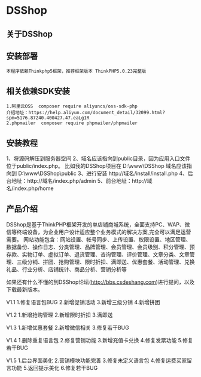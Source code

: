 # DSShop
## 关于DSShop

## 安装部署
	本程序依赖Thinkphp5框架，推荐框架版本 ThinkPHP5.0.23完整版
	
## 相关依赖SDK安装
	1.阿里云OSS  composer require aliyuncs/oss-sdk-php   
	介绍地址：https://help.aliyun.com/document_detail/32099.html?spm=5176.87240.400427.47.eaLg1R
	2.phpmailer  composer require phpmailer/phpmailer

## 安装教程
1、将源码解压到服务器空间
2、域名应该指向到public目录，因为应用入口文件位于public/index.php。
比如我的DSShop项目在  D:\www\DSShop  域名应该指向到 D:\www\DSShop\public
3、进行安装 http://域名/install/install.php
4、后台地址：http://域名/index.php/admin
5、前台地址：http://域名/index.php/home


## 产品介绍
DSShop是基于ThinkPHP框架开发的单店铺商城系统，全面支持PC、WAP、微信等终端设备，为企业用户设计适应整个业务模式的解决方案,完全可以满足运营需要。
网站功能包含：网站设置、帐号同步、上传设置、权限设置、地区管理、数据备份、操作日志、分类管理、品牌管理、会员管理、会员级别、积分管理、预存款、实物订单、虚拟订单、退货管理、咨询管理、评价管理、文章分类、文章管理、三级分销、拼团、抢购管理、限时折扣、满即送、优惠套餐、活动管理、兑换礼品、行业分析、店铺统计、商品分析、营销分析等


如果还有什么不懂的到DSShop论坛(http://bbs.csdeshang.com)进行提问，以及下载最新版本。

V1.1
1.修复语言包BUG
2.新增促销活动
3.新增三级分销
4.新增拼团

V1.2
1.新增抢购管理
2.新增限时折扣
3.满即送

V1.3
1.新增优惠套餐
2.新增微信相关
3.修复若干BUG

V1.4
1.删除重复语言包
2.修复营销功能
3.新增充值卡兑换
4.修复发票功能
5.修复若干BUG

V1.5
1.后台界面美化
2.营销模块功能完善
3.修复未定义语言包
4.修复运费买家留言功能
5.返回提示美化
6.修复若干BUG




